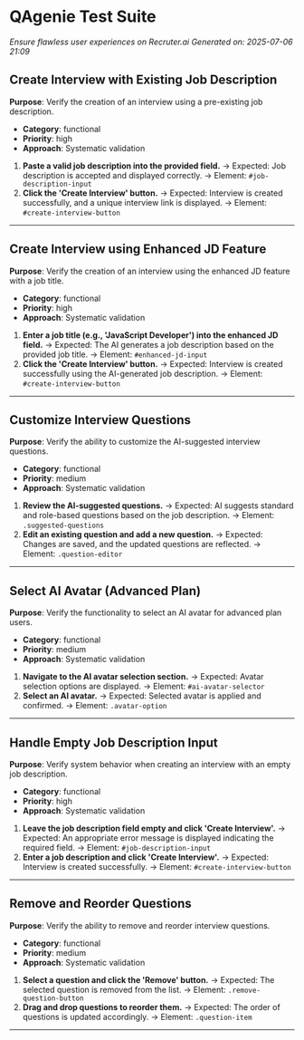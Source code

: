 # QAgenie Test Suite

*Ensure flawless user experiences on Recruter.ai*
*Generated on: 2025-07-06 21:09*

## Create Interview with Existing Job Description
**Purpose**: Verify the creation of an interview using a pre-existing job description.

- **Category**: functional
- **Priority**: high
- **Approach**: Systematic validation

1. **Paste a valid job description into the provided field.**
   → Expected: Job description is accepted and displayed correctly.
   → Element: `#job-description-input`
2. **Click the 'Create Interview' button.**
   → Expected: Interview is created successfully, and a unique interview link is displayed.
   → Element: `#create-interview-button`

---
## Create Interview using Enhanced JD Feature
**Purpose**: Verify the creation of an interview using the enhanced JD feature with a job title.

- **Category**: functional
- **Priority**: high
- **Approach**: Systematic validation

1. **Enter a job title (e.g., 'JavaScript Developer') into the enhanced JD field.**
   → Expected: The AI generates a job description based on the provided job title.
   → Element: `#enhanced-jd-input`
2. **Click the 'Create Interview' button.**
   → Expected: Interview is created successfully using the AI-generated job description.
   → Element: `#create-interview-button`

---
## Customize Interview Questions
**Purpose**: Verify the ability to customize the AI-suggested interview questions.

- **Category**: functional
- **Priority**: medium
- **Approach**: Systematic validation

1. **Review the AI-suggested questions.**
   → Expected: AI suggests standard and role-based questions based on the job description.
   → Element: `.suggested-questions`
2. **Edit an existing question and add a new question.**
   → Expected: Changes are saved, and the updated questions are reflected.
   → Element: `.question-editor`

---
## Select AI Avatar (Advanced Plan)
**Purpose**: Verify the functionality to select an AI avatar for advanced plan users.

- **Category**: functional
- **Priority**: medium
- **Approach**: Systematic validation

1. **Navigate to the AI avatar selection section.**
   → Expected: Avatar selection options are displayed.
   → Element: `#ai-avatar-selector`
2. **Select an AI avatar.**
   → Expected: Selected avatar is applied and confirmed.
   → Element: `.avatar-option`

---
## Handle Empty Job Description Input
**Purpose**: Verify system behavior when creating an interview with an empty job description.

- **Category**: functional
- **Priority**: high
- **Approach**: Systematic validation

1. **Leave the job description field empty and click 'Create Interview'.**
   → Expected: An appropriate error message is displayed indicating the required field.
   → Element: `#job-description-input`
2. **Enter a job description and click 'Create Interview'.**
   → Expected: Interview is created successfully.
   → Element: `#create-interview-button`

---
## Remove and Reorder Questions
**Purpose**: Verify the ability to remove and reorder interview questions.

- **Category**: functional
- **Priority**: medium
- **Approach**: Systematic validation

1. **Select a question and click the 'Remove' button.**
   → Expected: The selected question is removed from the list.
   → Element: `.remove-question-button`
2. **Drag and drop questions to reorder them.**
   → Expected: The order of questions is updated accordingly.
   → Element: `.question-item`

---
